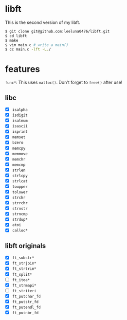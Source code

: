 # libft
This is the second version of my libft.

```bash
$ git clone git@github.com:leeluna0476/libft.git
$ cd libft
$ make
$ vim main.c # write a main()
$ cc main.c -lft -L./
```

# features
`func*`: This uses `malloc()`. Don't forget to `free()` after use!
## libc
- [x] `isalpha`
- [x] `isdigit`
- [x] `isalnum`
- [x] `isascii`
- [x] `isprint`
- [x] `memset`
- [x] `bzero`
- [x] `memcpy`
- [x] `memmove`
- [x] `memchr`
- [x] `memcmp`
- [x] `strlen`
- [x] `strlcpy`
- [x] `strlcat`
- [x] `toupper`
- [x] `tolower`
- [x] `strchr`
- [x] `strrchr`
- [x] `strnstr`
- [x] `strncmp`
- [x] `strdup*`
- [x] `atoi`
- [x] `calloc*`
## libft originals
- [x] `ft_substr*`
- [x] `ft_strjoin*`
- [x] `ft_strtrim*`
- [x] `ft_split*`
- [ ] `ft_itoa*`
- [x] `ft_strmapi*`
- [ ] `ft_striteri`
- [x] `ft_putchar_fd`
- [x] `ft_putstr_fd`
- [x] `ft_putendl_fd`
- [x] `ft_putnbr_fd`
